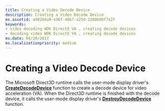 ```yaml
---
title: Creating a Video Decode Device
description: Creating a Video Decode Device
ms.assetid: a9820da9-436f-40b7-a25d-3208600f7a2f
keywords:
- video decoding WDK DirectX VA , creating decode devices
- decoding video WDK DirectX VA , creating decode devices
ms.date: 04/20/2017
ms.localizationpriority: medium
---
```


# Creating a Video Decode Device


The Microsoft Direct3D runtime calls the user-mode display driver's [**CreateDecodeDevice**](https://msdn.microsoft.com/library/windows/hardware/ff540618) function to create a decode device for video acceleration (VA). When the Direct3D runtime is finished with the decode device, it calls the user-mode display driver's [**DestroyDecodeDevice**](https://msdn.microsoft.com/library/windows/hardware/ff552757) function.

 

 





